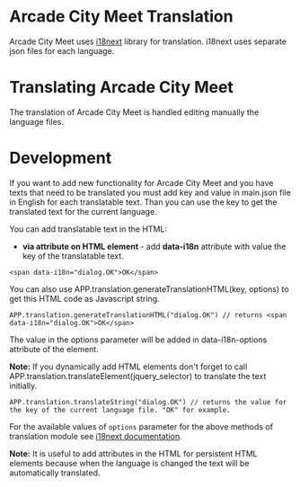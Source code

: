 # Arcade City Meet Translation

Arcade City Meet uses [i18next](http://i18next.com) library for translation.
i18next uses separate json files for each language.

# Translating Arcade City Meet

The translation of Arcade City Meet is handled editing manually the language files.

# Development

If you want to add new functionality for Arcade City Meet and you have texts that need to be translated you must add key and value in main.json file in English for each translatable text.
Than you can use the key to get the translated text for the current language.

You can add translatable text in the HTML:

-   **via attribute on HTML element** - add **data-i18n** attribute with value the key of the translatable text.

```
<span data-i18n="dialog.OK">OK</span>
```

You can also use APP.translation.generateTranslationHTML(key, options) to get this HTML code as Javascript string.

```
APP.translation.generateTranslationHTML("dialog.OK") // returns <span data-i18n="dialog.OK">OK</span>
```

The value in the options parameter will be added in data-i18n-options attribute of the element.

**Note:** If you dynamically add HTML elements don't forget to call APP.translation.translateElement(jquery_selector) to translate the text initially.

```
APP.translation.translateString("dialog.OK") // returns the value for the key of the current language file. "OK" for example.
```

For the available values of `options` parameter for the above methods of translation module see [i18next documentation](http://i18next.com/pages/doc_features).

**Note:** It is useful to add attributes in the HTML for persistent HTML elements because when the language is changed the text will be automatically translated.
